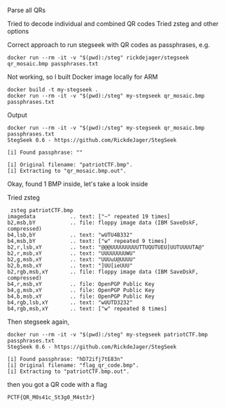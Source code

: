 Parse all QRs

Tried to decode individual and combined QR codes
Tried zsteg and other options

Correct approach to run stegseek with QR codes as passphrases, e.g.

```
docker run --rm -it -v "$(pwd):/steg" rickdejager/stegseek qr_mosaic.bmp passphrases.txt
```

Not working, so I built Docker image locally for ARM

```
docker build -t my-stegseek .
docker run --rm -it -v "$(pwd):/steg" my-stegseek qr_mosaic.bmp passphrases.txt
```

Output
```
docker run --rm -it -v "$(pwd):/steg" my-stegseek qr_mosaic.bmp passphrases.txt
StegSeek 0.6 - https://github.com/RickdeJager/StegSeek

[i] Found passphrase: ""

[i] Original filename: "patriotCTF.bmp".
[i] Extracting to "qr_mosaic.bmp.out".
```

Okay, found 1 BMP inside, let's take a look inside

Tried zsteg

```
 zsteg patriotCTF.bmp 
imagedata           .. text: ["~" repeated 19 times]
b2,msb,bY           .. file: floppy image data (IBM SaveDskF, compressed)
b4,lsb,bY           .. text: "wUTU4B332"
b4,msb,bY           .. text: ["w" repeated 9 times]
b2,r,lsb,xY         .. text: "@@@UUUUUUUUUTTUQUTUEU]UUTUUUUTA@"
b2,r,msb,xY         .. text: "UUUUUUUUWU"
b2,g,msb,xY         .. text: "UUUuU@UUUU"
b2,b,msb,xY         .. text: "]UU[ieUUU"
b2,rgb,msb,xY       .. file: floppy image data (IBM SaveDskF, compressed)
b4,r,msb,xY         .. file: OpenPGP Public Key
b4,g,msb,xY         .. file: OpenPGP Public Key
b4,b,msb,xY         .. file: OpenPGP Public Key
b4,rgb,lsb,xY       .. text: "wUUTD3232"
b4,rgb,msb,xY       .. text: ["w" repeated 8 times]
```

Then stegseek again,

```
docker run --rm -it -v "$(pwd):/steg" my-stegseek patriotCTF.bmp passphrases.txt 
StegSeek 0.6 - https://github.com/RickdeJager/StegSeek

[i] Found passphrase: "hD72ifj7tE83n"
[i] Original filename: "flag_qr_code.bmp".
[i] Extracting to "patriotCTF.bmp.out".
```

then you got a QR code with a flag

`PCTF{QR_M0s41c_St3g0_M4st3r}`